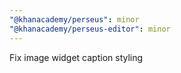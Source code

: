 ```yaml
---
"@khanacademy/perseus": minor
"@khanacademy/perseus-editor": minor
---
```


Fix image widget caption styling
